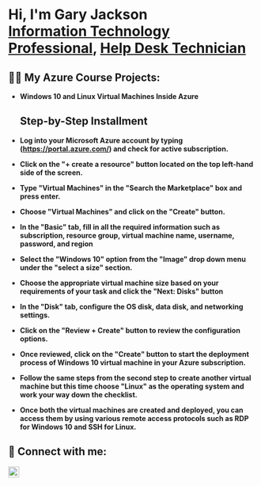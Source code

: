 <h1>Hi, I'm Gary Jackson <br/><a href="https://github.com/techguy24jackson">Information Technology Professional</a>, <a href="https://www.linkedin.com/in/gary-jackson-4072bb275/">Help Desk Technician</a>

<h2>👨‍💻 My Azure Course Projects:</h2>

- <b>Windows 10 and Linux Virtual Machines Inside Azure</b>
  <h2>Step-by-Step Installment</h2>
- <b>Log into your Microsoft Azure account by typing (https://portal.azure.com/) and check for active subscription.<br/>

- <b>Click on the "+ create a resource" button located on the top left-hand side of the screen.<br/>

- <b>Type "Virtual Machines" in the "Search the Marketplace" box and press enter.<br/>
  
- <b>Choose "Virtual Machines" and click on the "Create" button.<br/>
  
- <b>In the "Basic" tab, fill in all the required information such as subscription, resource group, virtual machine name, username, password, and region
  
- <b>Select the "Windows 10" option from the "Image" drop down menu under the "select a size" section.<br/>
  
- <b>Choose the appropriate virtual machine size based on your requirements of your task and click the "Next: Disks" button<br/>
  
- <b>In the "Disk" tab, configure the OS disk, data disk, and networking settings.<br/>
  
- <b>Click on the "Review + Create" button to review the configuration options.<br/>
  
- <b>Once reviewed, click on the "Create" button to start the deployment process of Windows 10 virtual machine in your Azure subscription.<br/>
  
- <b>Follow the same steps from the second step to create another virtual machine but this time choose "Linux" as the operating system and work your way down the checklist.<br/>
  
- <b>Once both the virtual machines are created and deployed, you can access them by using various remote access protocols such as RDP for Windows 10 and SSH for Linux.<br/>



<h2> 🤳 Connect with me:</h2>

[<img align="left" alt="Gary-Jackson-4072bb275 | LinkedIn" width="22px" src="https://cdn.jsdelivr.net/npm/simple-icons@v3/icons/linkedin.svg" />][linkedin]



[linkedin]: https://linkedin.com/in/gary-jackson-4072bb275






